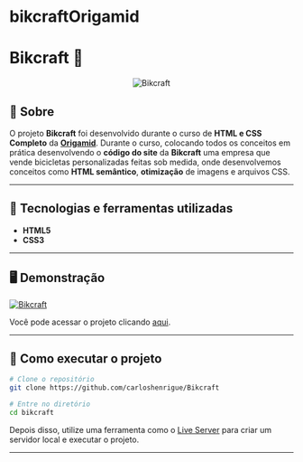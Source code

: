  # bikcraftOrigamid

# Bikcraft 🚴
<p align="center">
	<img src="https://i.imgur.com/OKzv6sR.png" alt="Bikcraft" title="Bikcraft">
</p>

## 📖 Sobre   
O projeto **Bikcraft** foi desenvolvido durante o curso de **HTML e CSS Completo** da **[Origamid](https://www.origamid.com/)**. Durante o curso, colocando todos os conceitos em prática desenvolvendo o **código do site** da **Bikcraft** uma empresa que vende bicicletas personalizadas feitas sob medida, onde desenvolvemos conceitos como **HTML semântico**, **otimização** de imagens e arquivos CSS.  

---

## 🚀 Tecnologias e ferramentas utilizadas
- **HTML5**
- **CSS3**
---

## 🖥️ Demonstração
[![Bikcraft]( https://i.imgur.com/mci9f8c.png "Clique para acessar o projeto")](https://github.com/carloshenrigue/Bikcraft/index.html "Clique para acessar o projeto")   

Você pode acessar o projeto clicando [aqui](https://github.com/carloshenrigue/Bikcraft/index.html).

---


## 🔧 Como executar o projeto

```bash
# Clone o repositório
git clone https://github.com/carloshenrigue/Bikcraft

# Entre no diretório
cd bikcraft
```
Depois disso, utilize uma ferramenta como o [Live Server](https://marketplace.visualstudio.com/items?itemName=ritwickdey.LiveServer) para criar um servidor local e executar o projeto.

---
